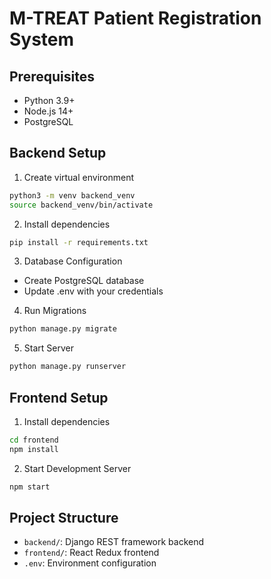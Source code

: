 # M-TREAT Patient Registration System

## Prerequisites

- Python 3.9+
- Node.js 14+
- PostgreSQL

## Backend Setup

1. Create virtual environment

```bash
python3 -m venv backend_venv
source backend_venv/bin/activate
```

2. Install dependencies

```bash
pip install -r requirements.txt
```

3. Database Configuration

- Create PostgreSQL database
- Update .env with your credentials

4. Run Migrations

```bash
python manage.py migrate
```

5. Start Server

```bash
python manage.py runserver
```

## Frontend Setup

1. Install dependencies

```bash
cd frontend
npm install
```

2. Start Development Server

```bash
npm start
```

## Project Structure

- `backend/`: Django REST framework backend
- `frontend/`: React Redux frontend
- `.env`: Environment configuration
